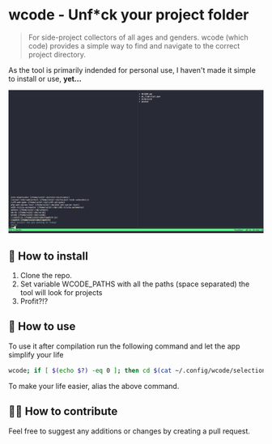 # wcode - Unf*ck your project folder

> For side-project collectors of all ages and genders.
wcode (which code) provides a simple way to find and navigate to the correct project directory.

As the tool is primarily indended for personal use, I haven't made it simple to install or use, **yet...**

![wcode Showcase](./wcode_showcase.png)

## 🌱 How to install
1. Clone the repo.
2. Set variable WCODE_PATHS with all the paths (space separated) the tool will look for projects
3. Profit?!?

## 🌷 How to use
To use it after compilation run the following command and let the app simplify your life
```sh
wcode; if [ $(echo $?) -eq 0 ]; then cd $(cat ~/.config/wcode/selection); else echo "No project selected"; fi
```
To make your life easier, alias the above command.

## 🧑‍🌾 How to contribute
Feel free to suggest any additions or changes by creating a pull request.
